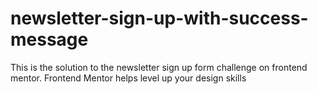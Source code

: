 # newsletter-sign-up-with-success-message
 This is the solution to the newsletter sign up form challenge on frontend mentor. Frontend Mentor helps level up your design skills
